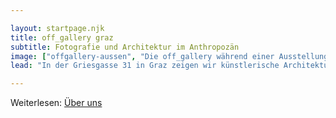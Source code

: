 ```yaml
---

layout: startpage.njk
title: off_gallery graz
subtitle: Fotografie und Architektur im Anthropozän
image: ["offgallery-aussen", "Die off_gallery während einer Ausstellungseröffung von außen. Bild Anastasija Georgi"]
lead: "In der Griesgasse 31 in Graz zeigen wir künstlerische Architekturfotografie. Wir bieten Raum für Ausstellungen und Diskussionen. Wir sind offen für Blicke auf und von Peripherien."

---
```




Weiterlesen: [Über uns](/allgemein/ueber_uns/ "offgallery_at: Über uns")
